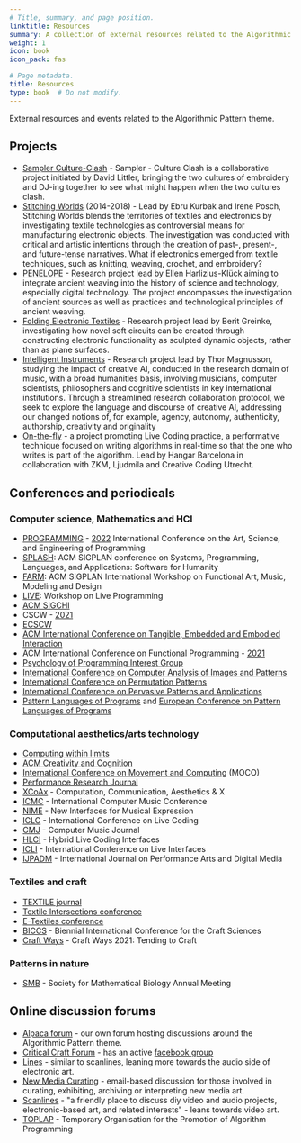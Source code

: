 ```yaml
---
# Title, summary, and page position.
linktitle: Resources
summary: A collection of external resources related to the Algorithmic Pattern theme.
weight: 1
icon: book
icon_pack: fas

# Page metadata.
title: Resources
type: book  # Do not modify.
---
```


External resources and events related to the Algorithmic Pattern theme.

## Projects

* [Sampler Culture-Clash](https://sampler-cultureclash.tumblr.com/) - Sampler - Culture Clash is a collaborative project initiated by David Littler, bringing the two cultures of embroidery and DJ-ing together to see what might happen when the two cultures clash.
* [Stitching Worlds](https://www.stitchingworlds.net/) (2014-2018) - Lead by Ebru Kurbak and Irene Posch, Stitching Worlds blends the territories of textiles and electronics by investigating textile technologies as controversial means for manufacturing electronic objects. The investigation was conducted with critical and artistic intentions through the creation of past-, present-, and future-tense narratives. What if electronics emerged from textile techniques, such as knitting, weaving, crochet, and embroidery? 
* [PENELOPE](https://penelope.hypotheses.org/) - Research project lead by Ellen Harlizius-Klück aiming to integrate ancient weaving into the history of science and technology, especially digital technology. The project encompasses the investigation of ancient sources as well as practices and technological principles of ancient weaving.
* [Folding Electronic Textiles](https://www.beritgreinke.net/research/folding-electronic-textiles) - Research project lead by Berit Greinke, investigating how novel soft circuits can be created through constructing electronic functionality as sculpted dynamic objects, rather than as plane surfaces.
* [Intelligent Instruments](http://www.sonicwriting.org/blog/intent) - Research project lead by Thor Magnusson, studying the impact of creative AI, conducted in the research domain of music, with a broad humanities basis, involving musicians, computer scientists, philosophers and cognitive scientists in key international institutions. Through a streamlined research collaboration protocol, we seek to explore the language and discourse of creative AI, addressing our changed notions of, for example, agency, autonomy, authenticity, authorship, creativity and originality
* [On-the-fly](https://onthefly.space/) - a project promoting Live Coding practice, a performative technique focused on writing algorithms in real-time so that the one who writes is part of the algorithm. Lead by Hangar Barcelona in collaboration with ZKM, Ljudmila and Creative Coding Utrecht.

## Conferences and periodicals

### Computer science, Mathematics and HCI

* [PROGRAMMING](https://programming-conference.org/) - [2022](https://2022.programming-conference.org/) International Conference on the Art, Science, and Engineering of Programming
* [SPLASH](https://splashcon.org/): ACM SIGPLAN conference on Systems, Programming, Languages, and Applications: Software for Humanity
* [FARM](https://functional-art.org/): ACM SIGPLAN International Workshop on Functional Art, Music, Modeling and Design
* [LIVE](https://liveprog.org/): Workshop on Live Programming
* [ACM SIGCHI](https://sigchi.org/conferences/calendar/)
* CSCW - [2021](https://cscw.acm.org/2021/)
* [ECSCW](https://ecscw.eusset.eu/)
* [ACM International Conference on Tangible, Embedded and Embodied Interaction](https://tei.acm.org/2022/)
* ACM International Conference on Functional Programming - [2021](https://icfp21.sigplan.org/)
* [Psychology of Programming Interest Group](https://www.ppig.org/)
* [International Conference on Computer Analysis of Images and Patterns](http://caip.eu.org/)
* [International Conference on Permutation Patterns](https://permutationpatterns.com/)
* [International Conference on Pervasive Patterns and Applications](https://www.iaria.org/conferences/PATTERNS.html)
* [Pattern Languages of Programs](https://www.hillside.net/plop/2021/) and [European Conference on Pattern Languages of Programs](https://europlop.net/content/pattern-conferences)

### Computational aesthetics/arts technology
* [Computing within limits](https://computingwithinlimits.org/2021/)
* [ACM Creativity and Cognition](https://cc.acm.org/)
* [International Conference on Movement and Computing](https://www.movementcomputing.org/) (MOCO)
* [Performance Research Journal](https://www.performance-research.org/)
* [XCoAx](https://www.xcoax.org/) - Computation, Communication, Aesthetics & X
* [ICMC](http://www.computermusic.org/) - International Computer Music Conference
* [NIME](https://www.nime.org/) - New Interfaces for Musical Expression
* [ICLC](https://live-interfaces.github.io/liveinterfaces2020/) - International Conference on Live Coding
* [CMJ](https://direct.mit.edu/comj) - Computer Music Journal
* [HLCI](https://hybrid-livecode.pubpub.org/) - Hybrid Live Coding Interfaces
* [ICLI](https://live-interfaces.github.io/liveinterfaces2020/) - International Conference on Live Interfaces
* [IJPADM](https://www.tandfonline.com/toc/rpdm20/current) - International Journal on Performance Arts and Digital Media

### Textiles and craft

* [TEXTILE journal](https://journals.sagepub.com/home/trj)
* [Textile Intersections conference](https://www.textile-intersections.com/)
* [E-Textiles conference](https://e-textilesconference.com/)
* [BICCS](https://craftsciencesconference.com/) - Biennial International Conference for the Craft Sciences
* [Craft Ways](https://www.centerforcraft.org/craft-ways-2021) - Craft Ways 2021: Tending to Craft

### Patterns in nature

* [SMB](https://www.smb.org/meetings/) - Society for Mathematical Biology Annual Meeting

## Online discussion forums

* [Alpaca forum](https://forum.alpaca.lurk.org/) - our own forum hosting discussions around the Algorithmic Pattern theme.
* [Critical Craft Forum](https://www.criticalcraftforum.com/) - has an active [facebook group](https://www.facebook.com/Critical-Craft-Forum-Page-102051938180737)
* [Lines](https://llllllll.co/) - similar to scanlines, leaning more towards the audio side of electronic art.
* [New Media Curating](https://www.jiscmail.ac.uk/cgi-bin/webadmin?A0=new-media-curating) - email-based discussion for those involved in curating, exhibiting, archiving or interpreting new media art.
* [Scanlines](https://scanlines.xyz/) - "a friendly place to discuss diy video and audio projects, electronic-based art, and related interests" - leans towards video art.
* [TOPLAP](https://toplap.org) - Temporary Organisation for the Promotion of Algorithm Programming
